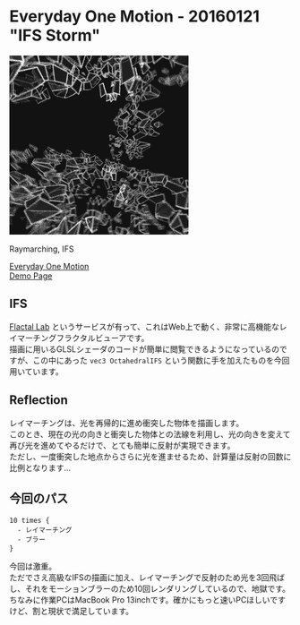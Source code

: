 # Everyday One Motion - 20160121 "IFS Storm"

![](20160128.gif)

Raymarching, IFS

[Everyday One Motion](http://motions.work/motion/82)  
[Demo Page](http://fms-cat.github.io/eom_20160128/)  

## IFS

[Flactal Lab](http://hirnsohle.de/test/fractalLab/) というサービスが有って、これはWeb上で動く、非常に高機能なレイマーチングフラクタルビューアです。  
描画に用いるGLSLシェーダのコードが簡単に閲覧できるようになっているのですが、この中にあった `vec3 OctahedralIFS` という関数に手を加えたものを今回用いています。  

## Reflection

レイマーチングは、光を再帰的に進め衝突した物体を描画します。  
このとき、現在の光の向きと衝突した物体との法線を利用し、光の向きを変えて再び光を進めてやるだけで、とても簡単に反射が実現できます。  
ただし、一度衝突した地点からさらに光を進ませるため、計算量は反射の回数に比例となります…  

## 今回のパス
    10 times {
      - レイマーチング
      - ブラー
    }

今回は激重。  
ただでさえ高級なIFSの描画に加え、レイマーチングで反射のため光を3回飛ばし、それをモーションブラーのため10回レンダリングしているので、地獄です。  
ちなみに作業PCはMacBook Pro 13inchです。確かにもっと速いPCほしいですけど、割と現状で満足しています。  
